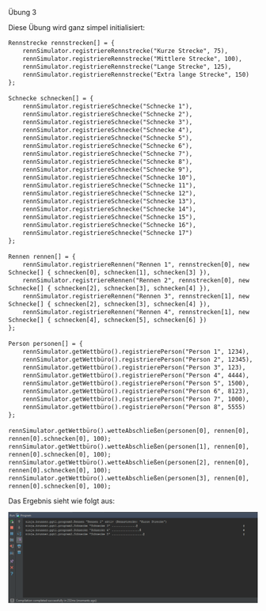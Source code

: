 Übung 3

Diese Übung wird ganz simpel initialisiert:

    Rennstrecke rennstrecken[] = {
        rennSimulator.registriereRennstrecke("Kurze Strecke", 75),
        rennSimulator.registriereRennstrecke("Mittlere Strecke", 100),
        rennSimulator.registriereRennstrecke("Lange Strecke", 125),
        rennSimulator.registriereRennstrecke("Extra lange Strecke", 150)
    };

    Schnecke schnecken[] = {
        rennSimulator.registriereSchnecke("Schnecke 1"),
        rennSimulator.registriereSchnecke("Schnecke 2"),
        rennSimulator.registriereSchnecke("Schnecke 3"),
        rennSimulator.registriereSchnecke("Schnecke 4"),
        rennSimulator.registriereSchnecke("Schnecke 5"),
        rennSimulator.registriereSchnecke("Schnecke 6"),
        rennSimulator.registriereSchnecke("Schnecke 7"),
        rennSimulator.registriereSchnecke("Schnecke 8"),
        rennSimulator.registriereSchnecke("Schnecke 9"),
        rennSimulator.registriereSchnecke("Schnecke 10"),
        rennSimulator.registriereSchnecke("Schnecke 11"),
        rennSimulator.registriereSchnecke("Schnecke 12"),
        rennSimulator.registriereSchnecke("Schnecke 13"),
        rennSimulator.registriereSchnecke("Schnecke 14"),
        rennSimulator.registriereSchnecke("Schnecke 15"),
        rennSimulator.registriereSchnecke("Schnecke 16"),
        rennSimulator.registriereSchnecke("Schnecke 17")
    };

    Rennen rennen[] = {
        rennSimulator.registriereRennen("Rennen 1", rennstrecken[0], new Schnecke[] { schnecken[0], schnecken[1], schnecken[3] }),
        rennSimulator.registriereRennen("Rennen 2", rennstrecken[0], new Schnecke[] { schnecken[2], schnecken[3], schnecken[4] }),
        rennSimulator.registriereRennen("Rennen 3", rennstrecken[1], new Schnecke[] { schnecken[2], schnecken[3], schnecken[4] }),
        rennSimulator.registriereRennen("Rennen 4", rennstrecken[1], new Schnecke[] { schnecken[4], schnecken[5], schnecken[6] })
    };

    Person personen[] = {
        rennSimulator.getWettbüro().registrierePerson("Person 1", 1234),
        rennSimulator.getWettbüro().registrierePerson("Person 2", 12345),
        rennSimulator.getWettbüro().registrierePerson("Person 3", 123),
        rennSimulator.getWettbüro().registrierePerson("Person 4", 4444),
        rennSimulator.getWettbüro().registrierePerson("Person 5", 1500),
        rennSimulator.getWettbüro().registrierePerson("Person 6", 8123),
        rennSimulator.getWettbüro().registrierePerson("Person 7", 1000),
        rennSimulator.getWettbüro().registrierePerson("Person 8", 5555)
    };

    rennSimulator.getWettbüro().wetteAbschließen(personen[0], rennen[0], rennen[0].schnecken[0], 100);
    rennSimulator.getWettbüro().wetteAbschließen(personen[1], rennen[0], rennen[0].schnecken[0], 100);
    rennSimulator.getWettbüro().wetteAbschließen(personen[2], rennen[0], rennen[0].schnecken[0], 100);
    rennSimulator.getWettbüro().wetteAbschließen(personen[3], rennen[0], rennen[0].schnecken[0], 100);

Das Ergebnis sieht wie folgt aus:

![Demo outout](https://raw.githubusercontent.com/0xFEEDC0DE64/PGTL-Programs/master/src/ninja/brunner/pgtl/program3/screenshot.png)